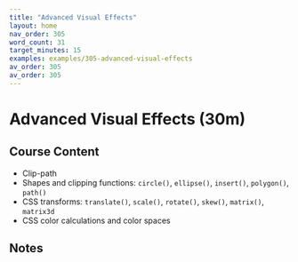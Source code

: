 ```yaml
---
title: "Advanced Visual Effects"
layout: home
nav_order: 305
word_count: 31
target_minutes: 15
examples: examples/305-advanced-visual-effects
av_order: 305
av_order: 305
---
```

# Advanced Visual Effects (30m)

## Course Content

- Clip-path
- Shapes and clipping functions: `circle()`, `ellipse()`, `insert()`, `polygon()`, `path()`
- CSS transforms: `translate()`, `scale()`, `rotate()`, `skew()`, `matrix()`, `matrix3d`
- CSS color calculations and color spaces

## Notes













